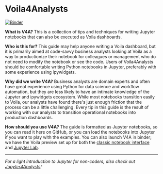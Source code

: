 # Voila4Analysts

[![Binder](https://mybinder.org/badge_logo.svg)](https://mybinder.org/v2/gh/nbgallery/Voila4Analysts/main?filepath=Voila%204%20Analysts.ipynb)

**What is V4A?** This is a collection of tips and techniques for writing Jupyter notebooks that can also be executed as [Voila](https://github.com/voila-dashboards/voila) dashboards.

**Who is this for?**  This guide may help anyone writing a Voila dashboard, but it is primarily aimed at code-savvy business analysts looking at Voila as a way to productionize their notebook for colleagues or management who do not need to modify the notebook or see the code.   Users of Voila4Analysts should be comfortable writing Python notebooks in Jupyter, preferably with some experience using ipywidgets.

**Why did we write V4A?**  Business analysts are domain experts and often have great experience using Python for data science and workflow automation, but they are less likely to have an intimate knowledge of the Jupyter and ipywidgets ecosystem.  While most notebooks transition easily to Voila, our analysts have found there's just enough friction that the process can be a little challenging.  Every tip in this guide is the result of working with our analysts to transition operational notebooks into production dashboards.

**How should you use V4A?**  The guide is formatted as Jupyter notebooks, so you can read it here on GitHub, or you can load the notebooks into Jupyter if you want to play with the examples.  You can also launch V4A in binder; we have the Voila preview set up for both the [classic notebook interface](https://mybinder.org/v2/gh/nbgallery/Voila4Analysts/main?filepath=Voila%204%20Analysts.ipynb) and [Jupyter Lab](https://mybinder.org/v2/gh/nbgallery/Voila4Analysts/main?urlpath=lab/tree/Voila%204%20Analysts.ipynb).

----

*For a light introduction to Jupyter for non-coders, also check out [Jupyter4Analysts](https://github.com/nbgallery/Jupyter4Analysts)!*
